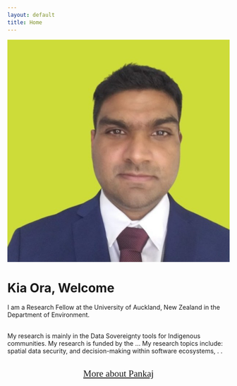 ```yaml
---
layout: default
title: Home
---
```


<div class="container-fluid">
  <div class="row">
    <div class="col-sm-7">
      <img class="img-fluid" src="https://github.com/sharmapn/sharmapn.github.io/blob/main/imgs/Pankaj.png" alt="Dr Pankaj Sharma"><br>
    </div>
    <div class="col-sm-5">    
    <h1 class="text-primary">Kia Ora, Welcome</h1>

I am a Research Fellow at the University of Auckland, New Zealand in the Department of Environment. <br><br>

My research is mainly in the Data Sovereignty tools for Indigenous communities. My research is funded by the ... My research topics include: spatial data security, and decision-making within software ecosystems, . .<br><br>

<div style="text-align: center;"><a href="/about.html" style="font-family: 'Homemade Apple', cursive; font-size: 150%;">More about Pankaj</a></div>


</div>
</div>
